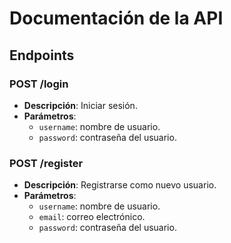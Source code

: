 # Documentación de la API

## Endpoints

### POST /login
- **Descripción**: Iniciar sesión.
- **Parámetros**:
  - `username`: nombre de usuario.
  - `password`: contraseña del usuario.

### POST /register
- **Descripción**: Registrarse como nuevo usuario.
- **Parámetros**:
  - `username`: nombre de usuario.
  - `email`: correo electrónico.
  - `password`: contraseña del usuario.

